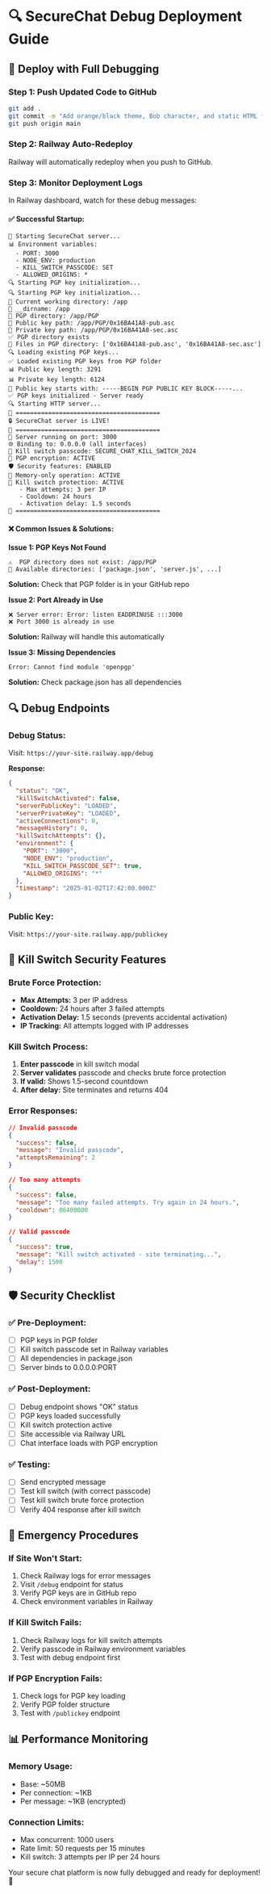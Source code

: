 # 🔍 SecureChat Debug Deployment Guide

## 🚀 **Deploy with Full Debugging**

### **Step 1: Push Updated Code to GitHub**
```bash
git add .
git commit -m "Add orange/black theme, Bob character, and static HTML files"
git push origin main
```

### **Step 2: Railway Auto-Redeploy**
Railway will automatically redeploy when you push to GitHub.

### **Step 3: Monitor Deployment Logs**
In Railway dashboard, watch for these debug messages:

#### **✅ Successful Startup:**
```
🚀 Starting SecureChat server...
📊 Environment variables:
  - PORT: 3000
  - NODE_ENV: production
  - KILL_SWITCH_PASSCODE: SET
  - ALLOWED_ORIGINS: *
🔍 Starting PGP key initialization...
🔍 Starting PGP key initialization...
📁 Current working directory: /app
📁 __dirname: /app
📁 PGP directory: /app/PGP
📁 Public key path: /app/PGP/0x16BA41A8-pub.asc
📁 Private key path: /app/PGP/0x16BA41A8-sec.asc
✅ PGP directory exists
📁 Files in PGP directory: ['0x16BA41A8-pub.asc', '0x16BA41A8-sec.asc']
🔍 Loading existing PGP keys...
✅ Loaded existing PGP keys from PGP folder
📊 Public key length: 3291
📊 Private key length: 6124
🔑 Public key starts with: -----BEGIN PGP PUBLIC KEY BLOCK-----...
✅ PGP keys initialized - Server ready
🔍 Starting HTTP server...
🎉 ========================================
🔒 SecureChat server is LIVE!
🎉 ========================================
📡 Server running on port: 3000
🌐 Binding to: 0.0.0.0 (all interfaces)
🚨 Kill switch passcode: SECURE_CHAT_KILL_SWITCH_2024
🔐 PGP encryption: ACTIVE
🛡️ Security features: ENABLED
💾 Memory-only operation: ACTIVE
🚨 Kill switch protection: ACTIVE
   - Max attempts: 3 per IP
   - Cooldown: 24 hours
   - Activation delay: 1.5 seconds
🎉 ========================================
```

#### **❌ Common Issues & Solutions:**

**Issue 1: PGP Keys Not Found**
```
⚠️  PGP directory does not exist: /app/PGP
📁 Available directories: ['package.json', 'server.js', ...]
```
**Solution:** Check that PGP folder is in your GitHub repo

**Issue 2: Port Already in Use**
```
❌ Server error: Error: listen EADDRINUSE :::3000
❌ Port 3000 is already in use
```
**Solution:** Railway will handle this automatically

**Issue 3: Missing Dependencies**
```
Error: Cannot find module 'openpgp'
```
**Solution:** Check package.json has all dependencies

## 🔍 **Debug Endpoints**

### **Debug Status:**
Visit: `https://your-site.railway.app/debug`

**Response:**
```json
{
  "status": "OK",
  "killSwitchActivated": false,
  "serverPublicKey": "LOADED",
  "serverPrivateKey": "LOADED",
  "activeConnections": 0,
  "messageHistory": 0,
  "killSwitchAttempts": {},
  "environment": {
    "PORT": "3000",
    "NODE_ENV": "production",
    "KILL_SWITCH_PASSCODE_SET": true,
    "ALLOWED_ORIGINS": "*"
  },
  "timestamp": "2025-01-02T17:42:00.000Z"
}
```

### **Public Key:**
Visit: `https://your-site.railway.app/publickey`

## 🚨 **Kill Switch Security Features**

### **Brute Force Protection:**
- **Max Attempts:** 3 per IP address
- **Cooldown:** 24 hours after 3 failed attempts
- **Activation Delay:** 1.5 seconds (prevents accidental activation)
- **IP Tracking:** All attempts logged with IP addresses

### **Kill Switch Process:**
1. **Enter passcode** in kill switch modal
2. **Server validates** passcode and checks brute force protection
3. **If valid:** Shows 1.5-second countdown
4. **After delay:** Site terminates and returns 404

### **Error Responses:**
```json
// Invalid passcode
{
  "success": false,
  "message": "Invalid passcode",
  "attemptsRemaining": 2
}

// Too many attempts
{
  "success": false,
  "message": "Too many failed attempts. Try again in 24 hours.",
  "cooldown": 86400000
}

// Valid passcode
{
  "success": true,
  "message": "Kill switch activated - site terminating...",
  "delay": 1500
}
```

## 🛡️ **Security Checklist**

### **✅ Pre-Deployment:**
- [ ] PGP keys in PGP folder
- [ ] Kill switch passcode set in Railway variables
- [ ] All dependencies in package.json
- [ ] Server binds to 0.0.0.0:PORT

### **✅ Post-Deployment:**
- [ ] Debug endpoint shows "OK" status
- [ ] PGP keys loaded successfully
- [ ] Kill switch protection active
- [ ] Site accessible via Railway URL
- [ ] Chat interface loads with PGP encryption

### **✅ Testing:**
- [ ] Send encrypted message
- [ ] Test kill switch (with correct passcode)
- [ ] Test kill switch brute force protection
- [ ] Verify 404 response after kill switch

## 🚨 **Emergency Procedures**

### **If Site Won't Start:**
1. Check Railway logs for error messages
2. Visit `/debug` endpoint for status
3. Verify PGP keys are in GitHub repo
4. Check environment variables in Railway

### **If Kill Switch Fails:**
1. Check Railway logs for kill switch attempts
2. Verify passcode in Railway environment variables
3. Test with debug endpoint first

### **If PGP Encryption Fails:**
1. Check logs for PGP key loading
2. Verify PGP folder structure
3. Test with `/publickey` endpoint

## 📊 **Performance Monitoring**

### **Memory Usage:**
- Base: ~50MB
- Per connection: ~1KB
- Per message: ~1KB (encrypted)

### **Connection Limits:**
- Max concurrent: 1000 users
- Rate limit: 50 requests per 15 minutes
- Kill switch: 3 attempts per IP per 24 hours

Your secure chat platform is now fully debugged and ready for deployment! 🎉
